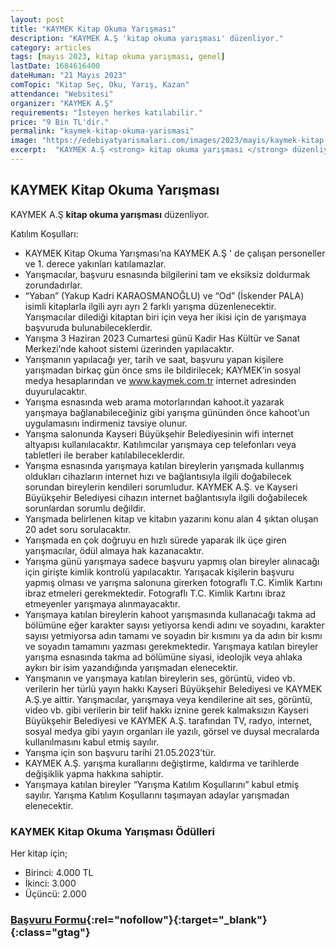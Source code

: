 ```yaml
---
layout: post
title: "KAYMEK Kitap Okuma Yarışması"
description: "KAYMEK A.Ş 'kitap okuma yarışması' düzenliyor."
category: articles
tags: [mayıs 2023, kitap okuma yarışması, genel]
lastDate: 1684616400
dateHuman: "21 Mayıs 2023"
comTopic: "Kitap Seç, Oku, Yarış, Kazan"
attendance: "Websitesi"
organizer: "KAYMEK A.Ş"
requirements: "İsteyen herkes katılabilir."
price: "9 Bin TL'dir."
permalink: "kaymek-kitap-okuma-yarismasi"
image: "https://edebiyatyarismalari.com/images/2023/mayis/kaymek-kitap-okuma-yarismasi.jpg"
excerpt:  "KAYMEK A.Ş <strong> kitap okuma yarışması </strong> düzenliyor."
---
```


## KAYMEK Kitap Okuma Yarışması
KAYMEK A.Ş **kitap okuma yarışması** düzenliyor.  

Katılım Koşulları:
- KAYMEK Kitap Okuma Yarışması’na KAYMEK A.Ş ' de çalışan personeller ve 1. derece yakınları katılamazlar.
- Yarışmacılar, başvuru esnasında bilgilerini tam ve eksiksiz doldurmak zorundadırlar.
- “Yaban” (Yakup Kadri KARAOSMANOĞLU) ve “Od” (İskender PALA) isimli kitaplarla ilgili ayrı ayrı 2 farklı yarışma düzenlenecektir. Yarışmacılar dilediği kitaptan biri için veya her ikisi için de yarışmaya başvuruda bulunabileceklerdir.
- Yarışma 3 Haziran 2023 Cumartesi günü Kadir Has Kültür ve Sanat Merkezi’nde kahoot sistemi üzerinden yapılacaktır.
- Yarışmanın yapılacağı yer, tarih ve saat, başvuru yapan kişilere yarışmadan birkaç gün önce sms ile bildirilecek; KAYMEK’in sosyal medya hesaplarından ve www.kaymek.com.tr internet adresinden duyurulacaktır.
- Yarışma esnasında web arama motorlarından kahoot.it yazarak yarışmaya bağlanabileceğiniz gibi yarışma gününden önce kahoot’un uygulamasını indirmeniz tavsiye olunur.
- Yarışma salonunda Kayseri Büyükşehir Belediyesinin wifi internet altyapısı kullanılacaktır. Katılımcılar yarışmaya cep telefonları veya tabletleri ile beraber katılabileceklerdir.
- Yarışma esnasında yarışmaya katılan bireylerin yarışmada kullanmış oldukları cihazların internet hızı ve bağlantısıyla ilgili doğabilecek sorundan bireylerin kendileri sorumludur. KAYMEK A.Ş. ve Kayseri Büyükşehir Belediyesi cihazın internet bağlantısıyla ilgili doğabilecek sorunlardan sorumlu değildir.
- Yarışmada belirlenen kitap ve kitabın yazarını konu alan 4 şıktan oluşan 20 adet soru sorulacaktır.
- Yarışmada en çok doğruyu en hızlı sürede yaparak ilk üçe giren yarışmacılar, ödül almaya hak kazanacaktır.
- Yarışma günü yarışmaya sadece başvuru yapmış olan bireyler alınacağı için girişte kimlik kontrolü yapılacaktır. Yarışacak kişilerin başvuru yapmış olması ve yarışma salonuna girerken fotograflı T.C. Kimlik Kartını ibraz etmeleri gerekmektedir. Fotograflı T.C. Kimlik Kartını ibraz etmeyenler yarışmaya alınmayacaktır.
- Yarışmaya katılan bireylerin kahoot yarışmasında kullanacağı takma ad bölümüne eğer karakter sayısı yetiyorsa kendi adını ve soyadını, karakter sayısı yetmiyorsa adın tamamı ve soyadın bir kısmını ya da adın bir kısmı ve soyadın tamamını yazması gerekmektedir. Yarışmaya katılan bireyler yarışma esnasında takma ad bölümüne siyasi, ideolojik veya ahlaka aykırı bir isim yazandığında yarışmadan elenecektir.
- Yarışmanın ve yarışmaya katılan bireylerin ses, görüntü, video vb. verilerin her türlü yayın hakkı Kayseri Büyükşehir Belediyesi ve KAYMEK A.Ş.ye aittir. Yarışmacılar, yarışmaya veya kendilerine ait ses, görüntü, video vb. gibi verilerin bir telif hakkı iznine gerek kalmaksızın Kayseri Büyükşehir Belediyesi ve KAYMEK A.Ş. tarafından TV, radyo, internet, sosyal medya gibi yayın organları ile yazılı, görsel ve duysal mecralarda kullanılmasını kabul etmiş sayılır.
- Yarışma için son başvuru tarihi 21.05.2023’tür.
- KAYMEK A.Ş. yarışma kurallarını değiştirme, kaldırma ve tarihlerde değişiklik yapma hakkına sahiptir.
- Yarışmaya katılan bireyler “Yarışma Katılım Koşullarını” kabul etmiş sayılır. Yarışma Katılım Koşullarını taşımayan adaylar yarışmadan elenecektir.


### KAYMEK Kitap Okuma Yarışması Ödülleri
Her kitap için;
- Birinci: 4.000 TL
- İkinci: 3.000
- Üçüncü: 2.000


### [Başvuru Formu](https://www.kaymekyarisma.com/?ref=edebiyatyarismalari.com){:rel="nofollow"}{:target="_blank"}{:class="gtag"}